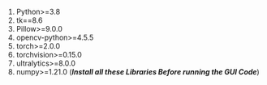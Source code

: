 1) Python>=3.8 
2) tk==8.6 
3) Pillow>=9.0.0 
4) opencv-python>=4.5.5
5) torch>=2.0.0
6) torchvision>=0.15.0
7) ultralytics>=8.0.0
8) numpy>=1.21.0
(***Install all these Libraries Before running the GUI Code***)
